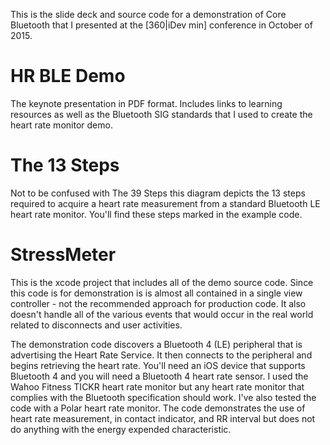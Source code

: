 This is the slide deck and source code for a demonstration of Core Bluetooth that I presented at the [360|iDev min] conference in October of 2015.

# HR BLE Demo
The keynote presentation in PDF format. Includes links to learning resources as well as the Bluetooth SIG standards that I used to create the heart rate monitor demo.
# The 13 Steps
Not to be confused with The 39 Steps this diagram depicts the 13 steps required to acquire a heart rate measurement from a standard Bluetooth LE heart rate monitor. You'll find these steps marked in the example code.
# StressMeter
This is the xcode project that includes all of the demo source code. Since this code is for demonstration is is almost all contained in a single view controller - not the recommended approach for production code. It also doesn't handle all of the various events that would occur in the real world related to disconnects and user activities.

The demonstration code discovers a Bluetooth 4 (LE) peripheral that is advertising the Heart Rate Service. It then connects to the peripheral and begins retrieving the heart rate. You'll need an iOS device that supports Bluetooth 4 and you will need a Bluetooth 4 heart rate sensor. I used the Wahoo Fitness TICKR heart rate monitor but any heart rate monitor that complies with the Bluetooth specification should work. I've also tested the code with a Polar heart rate monitor. The code demonstrates the use of heart rate measurement, in contact indicator, and RR interval but does not do anything with the energy expended characteristic.
